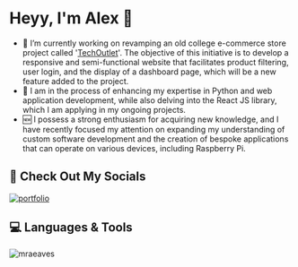 <!--
**mraeaves/mraeaves** is a ✨ _special_ ✨ repository because its `README.md` (this file) appears on your GitHub profile.

Here are some ideas to get you started:

- 🔭 I’m currently working on ...
- 🌱 I’m currently learning ...
- 👯 I’m looking to collaborate on ...
- 🤔 I’m looking for help with ...
- 💬 Ask me about ...
- 📫 How to reach me: ...
- 😄 Pronouns: ...
- ⚡ Fun fact: ...
-->
# Heyy, I'm Alex 👋

- 🔭 I’m currently working on revamping an old college e-commerce store project called '<a href="https://github.com/mraeaves/techoutlet">TechOutlet</a>'. The objective of this initiative is to develop a responsive and semi-functional website that facilitates product filtering, user login, and the display of a dashboard page, which will be a new feature added to the project.
- 🌱 I am in the process of enhancing my expertise in Python and web application development, while also delving into the React JS library, which I am applying in my ongoing projects.
- 🆕 I possess a strong enthusiasm for acquiring new knowledge, and I have recently focused my attention on expanding my understanding of custom software development and the creation of bespoke applications that can operate on various devices, including Raspberry Pi.

## 🔗 Check Out My Socials
[![portfolio](https://img.shields.io/badge/my_portfolio-000?style=for-the-badge&logo=ko-fi&logoColor=white)](https://alexeaves.co.uk/)<br/>

## 💻 Languages & Tools
<p><img align="left" src="https://github-readme-stats.vercel.app/api/top-langs?username=mraeaves&show_icons=true&locale=en&layout=compact" alt="mraeaves" /></p>
